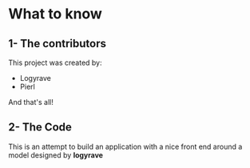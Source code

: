 # What to know
## 1- The contributors

This project was created by:

- Logyrave
- Pierl

And that's all!

## 2- The Code
This is an attempt to build an application with a nice front end around a model designed by **logyrave**